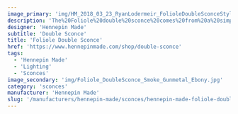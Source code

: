 ```yaml
---
image_primary: 'img/HM_2018_03_23_RyanLodermeir_FolioleDoubleSconceStyledShoot_Styled_Foliole_DoubleSconce_WhiteGoldCrystal_02.jpg'
description: 'The%20Foliole%20double%20sconce%20comes%20from%20a%20simple%20interpretation%20of%20a%20leaf%20form.%20Its%20flattened%20shape%20has%20rich%20texture%20in%20the%20glass%2C%20diffusing%20and%20shifting%20the%20light%20as%20it%20radiates%20from%20the%20fixture.%20This%20fixture%u2019s%20tailored%20finishes%20and%20materials%20provide%20a%20delicate%20solution%20for%20any%20type%20of%20space.'
designer: 'Hennepin Made'
subtitle: 'Double Sconce'
title: 'Foliole Double Sconce'
href: 'https://www.hennepinmade.com/shop/double-sconce'
tags:
  - 'Hennepin Made'
  - 'Lighting'
  - 'Sconces'
image_secondary: 'img/Foliole_DoubleSconce_Smoke_Gunmetal_Ebony.jpg'
category: 'sconces'
manufacturer: 'Hennepin Made'
slug: '/manufacturers/hennepin-made/sconces/hennepin-made-foliole-double-sconce'
---
```

